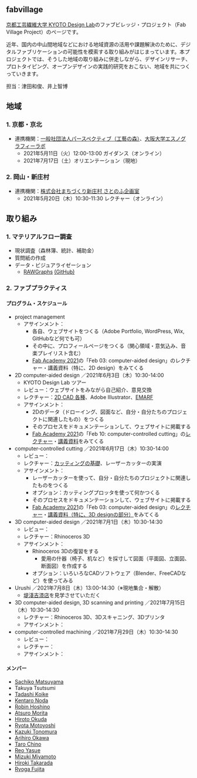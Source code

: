 ## fabvillage
[京都工芸繊維大学 KYOTO Design Lab](https://www.d-lab.kit.ac.jp)のファブビレッジ・プロジェクト（Fab Village Project）のページです。
  
近年、国内の中山間地域などにおける地域資源の活用や課題解決のために、デジタルファブリケーションの可能性を模索する取り組みがはじまっています。本プロジェクトでは、そうした地域の取り組みに併走しながら、デザインリサーチ、プロトタイピング、オープンデザインの実践的研究をおこない、地域を共につくっていきます。　　
  
担当：津田和俊、井上智博
  
## 地域
### 1. 京都・京北
- 連携機関：[一般社団法人パースペクティブ（工藝の森）](https://www.forest-of-craft.jp)、[大阪大学エスノグラフィーラボ](http://ethnography.hus.osaka-u.ac.jp)
  - 2021年5月11日（火）12:00-13:00 ガイダンス（オンライン）
  - 2021年7月17日（土）オリエンテーション（現地）
### 2. 岡山・新庄村
- 連携機関：[株式会社まちづくり新庄村 さとのふ企画室](https://noph.localinfo.jp)  
  - 2021年5月20日（木）10:30-11:30 レクチャー（オンライン）
## 取り組み
### 1. マテリアルフロー調査
- 現状調査（森林簿、統計、補助金）
- 質問紙の作成
- データ・ビジュアライゼーション
  - [RAWGraphs](https://rawgraphs.io) [(GitHub)](https://github.com/rawgraphs/)
  
### 2. ファブプラクティス
#### プログラム・スケジュール
- project management
  - アサインメント： 
    - 各自、ウェブサイトをつくる（Adobe Portfolio, WordPress, Wix, GitHubなど何でも可）
    - その中に、プロフィールページをつくる（関心領域・意気込み、音楽プレイリスト含む）
    - [Fab Academy 2021](http://fabacademy.org/2021/schedule.html)の「Feb 03: computer-aided design」のレクチャー・講義資料（特に、2D design）をみてくる
- 2D computer-aided design ／2021年6月3日（木）10:30-14:00
  - KYOTO Design Lab ツアー
  - レビュー：ウェブサイトをみながら自己紹介、意見交換
  - レクチャー：[2D CAD 各種](http://academy.cba.mit.edu/classes/computer_design/index.html)、Adobe Illustrator、[EMARF](https://emarf.co)
  - アサインメント：
    - 2Dのデータ（ドローイング、図面など、自分・自分たちのプロジェクトに関連したもの）をつくる
    - そのプロセスをドキュメンテーションして、ウェブサイトに掲載する
    - [Fab Academy 2021](http://fabacademy.org/2021/schedule.html)の「Feb 10: computer-controlled cutting」の[レクチャー](https://vimeo.com/510902064)・[講義資料](http://academy.cba.mit.edu/classes/computer_cutting/index.html)をみてくる
- computer-controlled cutting ／2021年6月17日（木）10:30-14:00
  - レビュー：
  - レクチャー：[カッティングの基礎](http://academy.cba.mit.edu/classes/computer_cutting/index.html)、レーザーカッターの実演
  - アサインメント：
    - レーザーカッターを使って、自分・自分たちのプロジェクトに関連したものをつくる
    - オプション：カッティングプロッタを使って何かつくる
    - そのプロセスをドキュメンテーションして、ウェブサイトに掲載する
    - [Fab Academy 2021](http://fabacademy.org/2021/schedule.html)の「Feb 03: computer-aided design」の[レクチャー](https://vimeo.com/508409220)・[講義資料（特に、3D designの部分）](http://academy.cba.mit.edu/classes/computer_design/index.html)をみてくる
- 3D computer-aided design ／2021年7月1日（木）10:30-14:30
  - レビュー：
  - レクチャー：Rhinoceros 3D
  - アサインメント：
    - Rhinoceros 3Dの復習をする
      - 愛用の什器（椅子、机など）を採寸して図面（平面図、立面図、断面図）を作成する
    - オプション：いろいろなCADソフトウェア（Blender、FreeCADなど）を使ってみる
- Urushi ／2021年7月8日（木）13:00-14:30（※現地集合・解散）
  - [堤淺吉漆店](https://www.urushinoippo.com/companyinfo)を見学させていただく
- 3D computer-aided design, 3D scanning and printing ／2021年7月15日（木）10:30-14:30
  - レクチャー：Rhinoceros 3D、3Dスキャニング、3Dプリンタ
  - アサインメント：
- computer-controlled machining ／2021年7月29日（木）10:30-14:30
  - レビュー：
  - レクチャー：
  - アサインメント：
  
#### メンバー
- [Sachiko Matsuyama](https://sachikomatsuyama.webflow.io)
- Takuya Tsutsumi
- [Tadashi Koike](https://note.com/tucicara_keihoku/)
- [Kentaro Noda](https://noda33.myportfolio.com)
- [Robin Hoshino](https://fab-practice-robin-profile.webflow.io)
- [Atsuro Morita](https://stc-unit.jp)
- [Hiroto Okuda](https://note.com/tolero/m/m217c9b31dd27)
- [Ryota Motoyoshi](https://ryotamotoyoshi.myportfolio.com)
- [Kazuki Tonomura](https://www.notion.so/Kazuki-Tonomura-490e662bd54145beba040ca90d5fe8c2)
- [Arihiro Okawa](https://note.com/_a_ri_hi_ro_/m/mbc194d67e49c)
- [Taro Chino](https://note.com/tarochino/m/m310b0d2996ab)
- [Reo Yasue](https://fabvillagereoyasue.myportfolio.com)
- [Mizuki Miyamoto](http://mizkingyo.starfree.jp)
- [Hiroki Takarada](https://takahiro110710.wixsite.com/my-site-7)
- [Ryoga Fujita](https://rfdesign210.wixsite.com/my-site-1)



